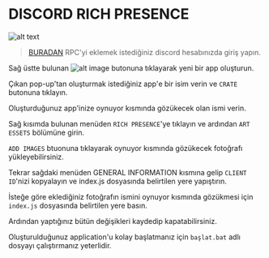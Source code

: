 # DISCORD RICH PRESENCE
![alt text](https://ibb.co/VHh5Nvc)


>[BURADAN](https://discord.com/developers/applications) RPC'yi eklemek istediğiniz discord hesabınızda giriş yapın.

Sağ üstte bulunan ![alt image](https://ibb.co/n8HxjZf) butonuna tıklayarak yeni bir app oluşturun.

Çıkan pop-up'tan oluşturmak istediğiniz app'e bir isim verin ve `CRATE` butonuna tıklayın.

Oluşturduğunuz app'inize oynuyor kısmında gözükecek olan ismi verin.

Sağ kısımda bulunan menüden `RICH PRESENCE`'ye tıklayın ve ardından `ART ESSETS` bölümüne girin.

`ADD IMAGES` btuonuna tıklayarak oynuyor kısmında gözükecek fotoğrafı yükleyebilirsiniz.

Tekrar sağdaki menüden GENERAL INFORMATION kısmına gelip `CLIENT ID`'nizi kopyalayın ve index.js dosyasında belirtilen yere yapıştırın.

İsteğe göre eklediğiniz fotoğrafın ismini oynuyor kısmında gözükmesi için `index.js` dosyasında belirtilen yere basın.

Ardından yaptığınız bütün değişikleri kaydedip kapatabilirsiniz.

Oluşturulduğunuz application'u kolay başlatmanız için `başlat.bat` adlı dosyayı çalıştırmanız yeterlidir.
